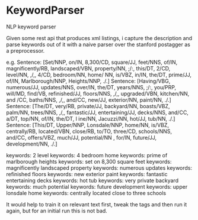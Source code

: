 KeywordParser
=============

NLP keyword parser

Given some rest api that produces xml listings, i capture the description and parse 
keywords out of it with a naive parser over the stanford postagger as a preprocessor.

e.g.
Sentence: [Set/NNP, on/IN, 8,300/CD, square/JJ, feet/NNS, of/IN, magnificently/RB, landscaped/VBN, property/NN, ;/:, this/DT, 2/CD, level/NN, ,/,, 4/CD, bedroom/NN, home/
NN, is/VBZ, in/IN, the/DT, prime/JJ, of/IN, Marlborough/NNP, Heights/NNP, ./.]
Sentence: [Having/VBG, numerous/JJ, updates/NNS, over/IN, the/DT, years/NNS, ;/:, you/PRP, will/MD, find/VB, refinished/JJ, floors/NNS, ,/,, upgraded/VBN, kitchen/NN, and
/CC, baths/NNS, ,/,, and/CC, new/JJ, exterior/NN, paint/NN, ./.]
Sentence: [The/DT, very/RB, private/JJ, backyard/NN, boasts/VBZ, palm/NN, trees/NNS, ,/,, fantastic/JJ, entertaining/JJ, decks/NNS, and/CC, a/DT, top/NN, of/IN, the/DT, l
ine/NN, Jacuzzi/NN, hot/JJ, tub/NN, ./.]
Sentence: [This/DT, Upper/NNP, Lonsdale/NNP, home/NN, is/VBZ, centrally/RB, located/VBN, close/RB, to/TO, three/CD, schools/NNS, and/CC, offers/VBZ, much/JJ, potential/NN
, for/IN, future/JJ, development/NN, ./.]

keywords: 2 level
keywords: 4 bedroom home
keywords: prime of marlborough heights
keywords: set on 8,300 square feet
keywords: magnificently landscaped property
keywords: numerous updates
keywords: refinished floors
keywords: new exterior paint
keywords: fantastic entertaining decks
keywords: hot tub
keywords: very private backyard
keywords: much potential
keywords: future development
keywords: upper lonsdale home
keywords: centrally located close to three schools

It would help to train it on relevant text first, tweak the tags and then run it again, but for an initial run this is not bad.


